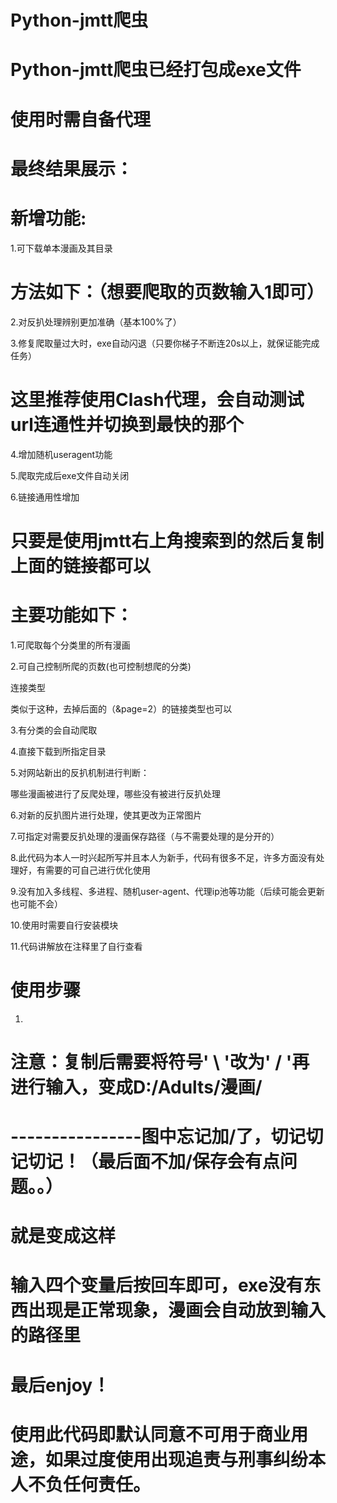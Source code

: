 # Python-jmtt爬虫

# Python-jmtt爬虫已经打包成exe文件

# 使用时需自备代理

# 最终结果展示：

  
# 新增功能:

1.可下载单本漫画及其目录

# 方法如下：（想要爬取的页数输入1即可）

2.对反扒处理辨别更加准确（基本100%了）

3.修复爬取量过大时，exe自动闪退（只要你梯子不断连20s以上，就保证能完成任务）

# 这里推荐使用Clash代理，会自动测试url连通性并切换到最快的那个

4.增加随机useragent功能

5.爬取完成后exe文件自动关闭

6.链接通用性增加

# 只要是使用jmtt右上角搜索到的然后复制上面的链接都可以



# 主要功能如下：

1.可爬取每个分类里的所有漫画



2.可自己控制所爬的页数(也可控制想爬的分类)

连接类型 



类似于这种，去掉后面的（&page=2）的链接类型也可以

3.有分类的会自动爬取

4.直接下载到所指定目录

5.对网站新出的反扒机制进行判断：

哪些漫画被进行了反爬处理，哪些没有被进行反扒处理

6.对新的反扒图片进行处理，使其更改为正常图片

7.可指定对需要反扒处理的漫画保存路径（与不需要处理的是分开的）

8.此代码为本人一时兴起所写并且本人为新手，代码有很多不足，许多方面没有处理好，有需要的可自己进行优化使用

9.没有加入多线程、多进程、随机user-agent、代理ip池等功能（后续可能会更新也可能不会）

10.使用时需要自行安装模块

11.代码讲解放在注释里了自行查看

# 使用步骤

1.


# 注意：复制后需要将符号' \ '改为' / '再进行输入，变成D:/Adults/漫画/     

# ----------------图中忘记加/了，切记切记切记！（最后面不加/保存会有点问题。。）

# 就是变成这样


# 输入四个变量后按回车即可，exe没有东西出现是正常现象，漫画会自动放到输入的路径里

# 最后enjoy！

# 使用此代码即默认同意不可用于商业用途，如果过度使用出现追责与刑事纠纷本人不负任何责任。
